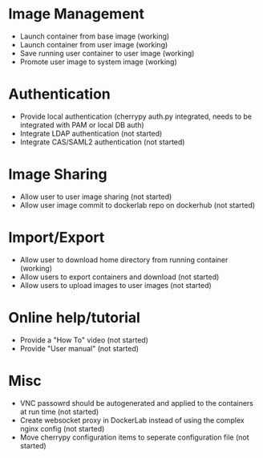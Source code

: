 # Image Management

* Launch container from base image (working)
* Launch container from user image (working)
* Save running user container to user image (working)
* Promote user image to system image (working)


# Authentication

* Provide local authentication (cherrypy auth.py integrated, needs to be integrated with PAM or local DB auth)
* Integrate LDAP authentication (not started)
* Integrate CAS/SAML2 authentication (not started)


# Image Sharing

* Allow user to user image sharing (not started)
* Allow user image commit to dockerlab repo on dockerhub (not started)


# Import/Export

* Allow user to download home directory from running container (working)
* Allow users to export containers and download (not started)
* Allow users to upload images to user images (not started)


# Online help/tutorial

* Provide a "How To" video (not started)
* Provide "User manual" (not started)


# Misc

* VNC passowrd should be autogenerated and applied to the containers at run time (not started)
* Create websocket proxy in DockerLab instead of using the complex nginx config (not started)
* Move cherrypy configuration items to seperate configuration file (not started)
